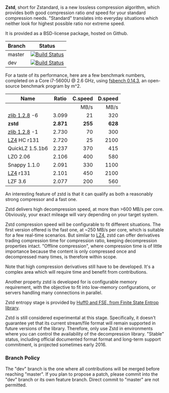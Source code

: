  **Zstd**, short for Zstandard, is a new lossless compression algorithm, which provides both good compression ratio _and_ speed for your standard compression needs. "Standard" translates into everyday situations which neither look for highest possible ratio nor extreme speed.

It is provided as a BSD-license package, hosted on Github.

|Branch      |Status   |
|------------|---------|
|master      | [![Build Status](https://travis-ci.org/Cyan4973/zstd.svg?branch=master)](https://travis-ci.org/Cyan4973/zstd) |
|dev         | [![Build Status](https://travis-ci.org/Cyan4973/zstd.svg?branch=dev)](https://travis-ci.org/Cyan4973/zstd) |

For a taste of its performance, here are a few benchmark numbers, completed on a Core i7-5600U @ 2.6 GHz, using [fsbench 0.14.3](http://encode.ru/threads/1371-Filesystem-benchmark?p=34029&viewfull=1#post34029), an open-source benchmark program by m^2.

|Name            | Ratio | C.speed | D.speed |
|----------------|-------|--------:|--------:|
|                |       |   MB/s  |  MB/s   |
| [zlib 1.2.8] -6| 3.099 |    21   |   320   |
| **zstd**       |**2.871**|**255**| **628** |
| [zlib 1.2.8] -1| 2.730 |    70   |   300   | 
| [LZ4] HC r131  | 2.720 |    25   |  2100   |
| QuickLZ 1.5.1b6| 2.237 |   370   |   415   |
| LZO 2.06       | 2.106 |   400   |   580   |
| Snappy 1.1.0   | 2.091 |   330   |  1100   |
| [LZ4] r131     | 2.101 |   450   |  2100   |
| LZF 3.6        | 2.077 |   200   |   560   |

[zlib 1.2.8]:http://www.zlib.net/
[LZ4]:http://www.lz4.org/

An interesting feature of zstd is that it can qualify as both a reasonably strong compressor and a fast one.

Zstd delivers high decompression speed, at more than >600 MB/s per core.
Obviously, your exact mileage will vary depending on your target system.

Zstd compression speed will be configurable to fit different situations.
The first version offered is the fast one, at ~250 MB/s per core, which is suitable for a few real-time scenarios.
But similar to [LZ4], zstd can offer derivatives trading compression time for compression ratio, keeping decompression properties intact. "Offline compression", where compression time is of little importance because the content is only compressed once and decompressed many times, is therefore within scope.

Note that high compression derivatives still have to be developed.
It's a complex area which will require time and benefit from contributions.


Another property zstd is developed for is configurable memory requirement, with the objective to fit into low-memory configurations, or servers handling many connections in parallel.

Zstd entropy stage is provided by [Huff0 and FSE, from Finite State Entrop library](https://github.com/Cyan4973/FiniteStateEntropy).

Zstd is still considered experimental at this stage. Specifically, it doesn't guarantee yet that its current stream/file format will remain supported in future versions of the library. Therefore, only use Zstd in environments where you can control the availability of the decompression library. "Stable" status, including official documented format format and long-term support commitment, is projected sometimes early 2016.

### Branch Policy
The "dev" branch is the one where all contributions will be merged before reaching "master". If you plan to propose a patch, please commit into the "dev" branch or its own feature branch. Direct commit to "master" are not permitted.
